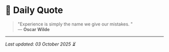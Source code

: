 # 📜 Daily Quote

> "Experience is simply the name we give our mistakes. "  
> — **Oscar Wilde**

---

_Last updated: 03 October 2025 ⏳_
